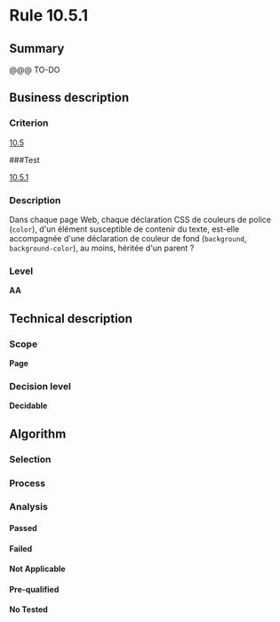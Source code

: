 # Rule 10.5.1

## Summary

@@@ TO-DO

## Business description

### Criterion

[10.5](http://references.modernisation.gouv.fr/sites/default/files/RGAA3_RC2-1/referentiel_technique.htm#crit-10-5)

###Test

[10.5.1](http://references.modernisation.gouv.fr/sites/default/files/RGAA3_RC2-1/referentiel_technique.htm#test-10-5-1)

### Description

Dans chaque page Web, chaque d&eacute;claration CSS de couleurs de police (`color`), d'un &eacute;l&eacute;ment susceptible de contenir du texte, est-elle accompagn&eacute;e d'une d&eacute;claration de couleur de fond (`background`, `background-color`), au moins, h&eacute;rit&eacute;e d'un parent ?

### Level

**AA**

## Technical description

### Scope

**Page**

### Decision level

**Decidable**

## Algorithm

### Selection

### Process

### Analysis

#### Passed

#### Failed

#### Not Applicable

#### Pre-qualified

#### No Tested 






